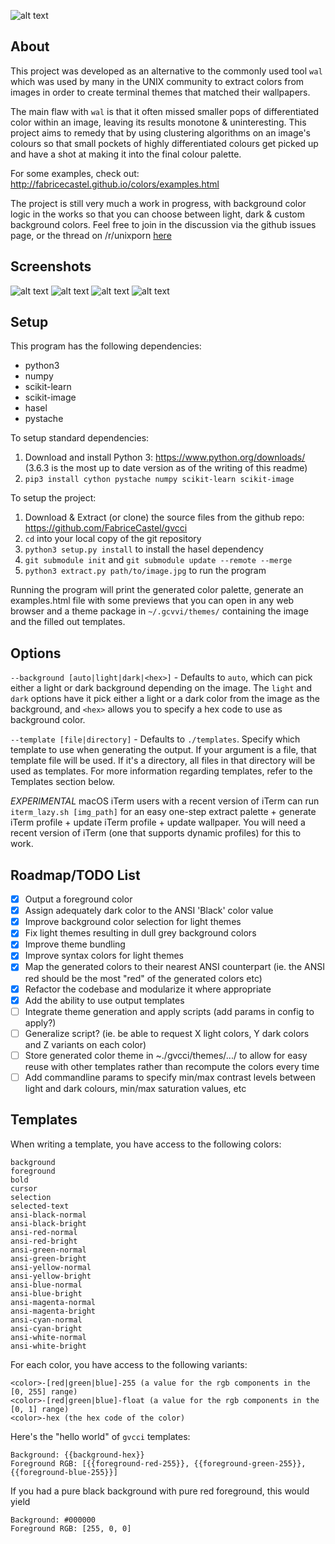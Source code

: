![alt text](https://github.com/FabriceCastel/gvcci/blob/master/resources/gvcci-title.png "gvcci logo")

## About

This project was developed as an alternative to the commonly used tool ```wal``` which was used by many in the UNIX community to extract colors from images in order to create terminal themes that matched their wallpapers.

The main flaw with ```wal``` is that it often missed smaller pops of differentiated color within an image, leaving its results monotone & uninteresting. This project aims to remedy that by using clustering algorithms on an image's colours so that small pockets of highly differentiated colours get picked up and have a shot at making it into the final colour palette.

For some examples, check out: http://fabricecastel.github.io/colors/examples.html

The project is still very much a work in progress, with background color logic in the works so that you can choose between light, dark & custom background colors. Feel free to join in the discussion via the github issues page, or the thread on /r/unixporn [here](https://www.reddit.com/r/unixporn/comments/77iagc/writing_a_new_tool_to_extract_terminal_colour/)

## Screenshots

![alt text](https://imgur.com/RxhkRTi.jpg "sample 1")
![alt text](https://imgur.com/easDsSY.jpg "sample 2")
![alt text](https://imgur.com/RhYelGp.jpg "sample 3")
![alt text](https://imgur.com/K7Xk7RX.jpg "sample 4")

## Setup

This program has the following dependencies:

* python3
* numpy
* scikit-learn
* scikit-image
* hasel
* pystache

To setup standard dependencies:

1. Download and install Python 3: https://www.python.org/downloads/ (3.6.3 is the most up to date version as of the writing of this readme)
2. ```pip3 install cython pystache numpy scikit-learn scikit-image```

To setup the project:

1. Download & Extract (or clone) the source files from the github repo: https://github.com/FabriceCastel/gvcci
2. ```cd``` into your local copy of the git repository
3. ```python3 setup.py install``` to install the hasel dependency
4. ```git submodule init``` and ```git submodule update --remote --merge```
5. ```python3 extract.py path/to/image.jpg``` to run the program

Running the program will print the generated color palette, generate an examples.html file with some previews that you can open in any web browser and a theme package in ```~/.gcvvi/themes/``` containing the image and the filled out templates.

## Options

`--background [auto|light|dark|<hex>]` - Defaults to `auto`, which can pick either a light or dark background depending on the image. The `light` and `dark` options have it pick either a light or a dark color from the image as the background, and `<hex>` allows you to specify a hex code to use as background color.

`--template [file|directory]` - Defaults to `./templates`. Specify which template to use when generating the output. If your argument is a file, that template file will be used. If it's a directory, all files in that directory will be used as templates. For more information regarding templates, refer to the Templates section below.

*EXPERIMENTAL* macOS iTerm users with a recent version of iTerm can run ```iterm_lazy.sh [img_path]``` for an easy one-step extract palette + generate iTerm profile + update iTerm profile + update wallpaper. You will need a recent version of iTerm (one that supports dynamic profiles) for this to work.

## Roadmap/TODO List

- [X] Output a foreground color
- [X] Assign adequately dark color to the ANSI 'Black' color value
- [X] Improve background color selection for light themes
- [X] Fix light themes resulting in dull grey background colors
- [X] Improve theme bundling
- [X] Improve syntax colors for light themes
- [X] Map the generated colors to their nearest ANSI counterpart (ie. the ANSI red should be the most "red" of the generated colors etc)
- [X] Refactor the codebase and modularize it where appropriate
- [X] Add the ability to use output templates
- [ ] Integrate theme generation and apply scripts (add params in config to apply?)
- [ ] Generalize script? (ie. be able to request X light colors, Y dark colors and Z variants on each color)
- [ ] Store generated color theme in ~./gvcci/themes/.../ to allow for easy reuse with other templates rather than recompute the colors every time
- [ ] Add commandline params to specify min/max contrast levels between light and dark colours, min/max saturation values, etc

## Templates

When writing a template, you have access to the following colors:

```
background
foreground
bold
cursor
selection
selected-text
ansi-black-normal
ansi-black-bright
ansi-red-normal
ansi-red-bright
ansi-green-normal
ansi-green-bright
ansi-yellow-normal
ansi-yellow-bright
ansi-blue-normal
ansi-blue-bright
ansi-magenta-normal
ansi-magenta-bright
ansi-cyan-normal
ansi-cyan-bright
ansi-white-normal
ansi-white-bright
```

For each color, you have access to the following variants:

```
<color>-[red|green|blue]-255 (a value for the rgb components in the [0, 255] range)
<color>-[red|green|blue]-float (a value for the rgb components in the [0, 1] range)
<color>-hex (the hex code of the color)
```

Here's the "hello world" of `gvcci` templates:

```
Background: {{background-hex}}
Foreground RGB: [{{foreground-red-255}}, {{foreground-green-255}}, {{foreground-blue-255}}]
```

If you had a pure black background with pure red foreground, this would yield

```
Background: #000000
Foreground RGB: [255, 0, 0]
```
